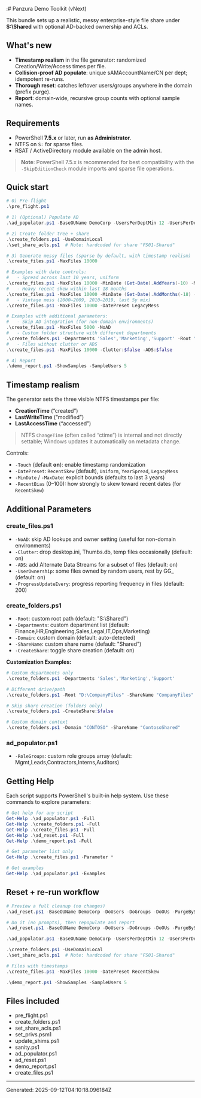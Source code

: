 
:# Panzura Demo Toolkit (vNext)

This bundle sets up a realistic, messy enterprise-style file share under **S:\Shared** with optional AD-backed ownership and ACLs.

## What's new
- **Timestamp realism** in the file generator: randomized Creation/Write/Access times per file.
- **Collision‑proof AD populate**: unique sAMAccountName/CN per dept; idempotent re-runs.
- **Thorough reset**: catches leftover users/groups anywhere in the domain (prefix purge).
- **Report**: domain‑wide, recursive group counts with optional sample names.

## Requirements
- PowerShell **7.5.x** or later, run **as Administrator**.
- NTFS on `S:` for sparse files.
- RSAT / ActiveDirectory module available on the admin host.

> **Note**: PowerShell 7.5.x is recommended for best compatibility with the `-SkipEditionCheck` module imports and sparse file operations.

## Quick start
```powershell
# 0) Pre-flight
.\pre_flight.ps1

# 1) (Optional) Populate AD
.\ad_populator.ps1 -BaseOUName DemoCorp -UsersPerDeptMin 12 -UsersPerDeptMax 40 -CreateAccessTiers -CreateAGDLP -ProjectsPerDeptMin 0 -ProjectsPerDeptMax 3 -VerboseSummary

# 2) Create folder tree + share
.\create_folders.ps1 -UseDomainLocal
.\set_share_acls.ps1  # Note: hardcoded for share "FS01-Shared"

# 3) Generate messy files (sparse by default, with timestamp realism)
.\create_files.ps1 -MaxFiles 10000

# Examples with date controls:
#   - Spread across last 10 years, uniform
.\create_files.ps1 -MaxFiles 10000 -MinDate (Get-Date).AddYears(-10) -MaxDate (Get-Date) -DatePreset Uniform
#   - Heavy recent skew within last 18 months
.\create_files.ps1 -MaxFiles 10000 -MinDate (Get-Date).AddMonths(-18) -DatePreset RecentSkew -RecentBias 85
#   - Vintage mess (2000–2009, 2010–2019, last 5y mix)
.\create_files.ps1 -MaxFiles 10000 -DatePreset LegacyMess

# Examples with additional parameters:
#   - Skip AD integration (for non-domain environments)
.\create_files.ps1 -MaxFiles 5000 -NoAD
#   - Custom folder structure with different departments
.\create_folders.ps1 -Departments 'Sales','Marketing','Support' -Root "D:\CustomShare"
#   - Files without clutter or ADS
.\create_files.ps1 -MaxFiles 10000 -Clutter:$false -ADS:$false

# 4) Report
.\demo_report.ps1 -ShowSamples -SampleUsers 5
```

## Timestamp realism
The generator sets the three visible NTFS timestamps per file:
- **CreationTime** (“created”)
- **LastWriteTime** (“modified”)
- **LastAccessTime** (“accessed”)

> NTFS `ChangeTime` (often called “ctime”) is internal and not directly settable; Windows updates it automatically on metadata change.

Controls:
- `-Touch` (default **on**): enable timestamp randomization
- `-DatePreset`: `RecentSkew` (default), `Uniform`, `YearSpread`, `LegacyMess`
- `-MinDate` / `-MaxDate`: explicit bounds (defaults to last 3 years)
- `-RecentBias` (0–100): how strongly to skew toward recent dates (for `RecentSkew`)

## Additional Parameters

### create_files.ps1
- `-NoAD`: skip AD lookups and owner setting (useful for non-domain environments)
- `-Clutter`: drop desktop.ini, Thumbs.db, temp files occasionally (default: on)
- `-ADS`: add Alternate Data Streams for a subset of files (default: on)
- `-UserOwnership`: some files owned by random users, rest by GG_<Dept> (default: on)
- `-ProgressUpdateEvery`: progress reporting frequency in files (default: 200)

### create_folders.ps1
- `-Root`: custom root path (default: "S:\Shared")
- `-Departments`: custom department list (default: Finance,HR,Engineering,Sales,Legal,IT,Ops,Marketing)
- `-Domain`: custom domain (default: auto-detected)
- `-ShareName`: custom share name (default: "Shared")
- `-CreateShare`: toggle share creation (default: on)

**Customization Examples:**
```powershell
# Custom departments only
.\create_folders.ps1 -Departments 'Sales','Marketing','Support'

# Different drive/path
.\create_folders.ps1 -Root "D:\CompanyFiles" -ShareName "CompanyFiles"

# Skip share creation (folders only)
.\create_folders.ps1 -CreateShare:$false

# Custom domain context
.\create_folders.ps1 -Domain "CONTOSO" -ShareName "ContosoShared"
```

### ad_populator.ps1
- `-RoleGroups`: custom role groups array (default: Mgmt,Leads,Contractors,Interns,Auditors)

## Getting Help

Each script supports PowerShell's built-in help system. Use these commands to explore parameters:

```powershell
# Get help for any script
Get-Help .\ad_populator.ps1 -Full
Get-Help .\create_folders.ps1 -Full
Get-Help .\create_files.ps1 -Full
Get-Help .\ad_reset.ps1 -Full
Get-Help .\demo_report.ps1 -Full

# Get parameter list only
Get-Help .\create_files.ps1 -Parameter *

# Get examples
Get-Help .\ad_populator.ps1 -Examples
```

## Reset + re-run workflow
```powershell
# Preview a full cleanup (no changes)
.\ad_reset.ps1 -BaseOUName DemoCorp -DoUsers -DoGroups -DoOUs -PurgeBySamPrefixes -WhatIf

# Do it (no prompts), then repopulate and report
.\ad_reset.ps1 -BaseOUName DemoCorp -DoUsers -DoGroups -DoOUs -PurgeBySamPrefixes -Confirm:$false -VerboseSummary

.\ad_populator.ps1 -BaseOUName DemoCorp -UsersPerDeptMin 12 -UsersPerDeptMax 40 -CreateAccessTiers -CreateAGDLP -ProjectsPerDeptMin 0 -ProjectsPerDeptMax 3 -VerboseSummary

.\create_folders.ps1 -UseDomainLocal
.\set_share_acls.ps1  # Note: hardcoded for share "FS01-Shared"

# Files with timestamps
.\create_files.ps1 -MaxFiles 10000 -DatePreset RecentSkew

.\demo_report.ps1 -ShowSamples -SampleUsers 5
```

## Files included
- pre_flight.ps1
- create_folders.ps1
- set_share_acls.ps1
- set_privs.psm1
- update_shims.ps1
- sanity.ps1
- ad_populator.ps1
- ad_reset.ps1
- demo_report.ps1
- create_files.ps1

---
Generated: 2025-09-12T04:10:18.096184Z
